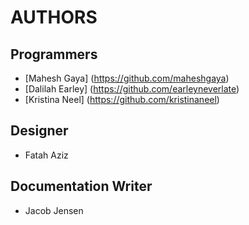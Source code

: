 # AUTHORS
## Programmers 
- [Mahesh Gaya] (https://github.com/maheshgaya)
- [Dalilah Earley] (https://github.com/earleyneverlate)
- [Kristina Neel] (https://github.com/kristinaneel)

## Designer
- Fatah Aziz

## Documentation Writer
- Jacob Jensen
 
